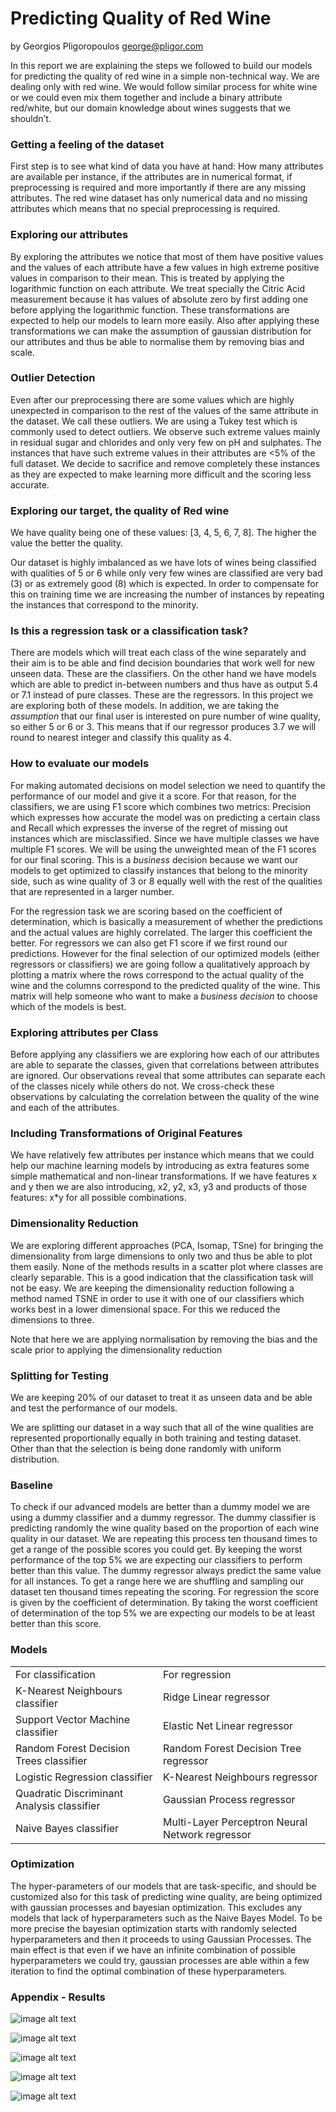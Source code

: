 # Predicting Quality of Red Wine

by Georgios Pligoropoulos <george@pligor.com>

In this report we are explaining the steps we followed to build our models for predicting the quality of red wine in a simple non-technical way. We are dealing only with red wine. We would follow similar process for white wine or we could even mix them together and include a binary attribute red/white, but our domain knowledge about wines suggests that we shouldn’t.

### Getting a feeling of the dataset

First step is to see what kind of data you have at hand: How many attributes are available per instance, if the attributes are in numerical format, if preprocessing is required and more importantly if there are any missing attributes. The red wine dataset has only numerical data and no missing attributes which means that no special preprocessing is required.

### Exploring our attributes

By exploring the attributes we notice that most of them have positive values and the values of each attribute have a few values in high extreme positive values in comparison to their mean. This is treated by applying the logarithmic function on each attribute. We treat specially the Citric Acid measurement because it has values of absolute zero by first adding one before applying the logarithmic function. These transformations are expected to help our models to learn more easily. Also after applying these transformations we can make the assumption of gaussian distribution for our attributes and thus be able to normalise them by removing bias and scale.

### Outlier Detection

Even after our preprocessing there are some values which are highly unexpected in comparison to the rest of the values of the same attribute in the dataset. We call these outliers. We are using a Tukey test which is commonly used to detect outliers. We observe such extreme values mainly in residual sugar and chlorides and only very few on pH and sulphates. The instances that have such extreme values in their attributes are <5% of the full dataset. We decide to sacrifice and remove completely these instances as they are expected to make learning more difficult and the scoring less accurate.

### Exploring our target, the quality of Red wine

We have quality being one of these values: [3, 4, 5, 6, 7, 8]. The higher the value the better the quality.

Our dataset is highly imbalanced as we have lots of wines being classified with qualities of 5 or 6 while only very few wines are classified are very bad (3) or as extremely good (8) which is expected. In order to compensate for this on training time we are increasing the number of instances by repeating the instances that correspond to the minority.

### Is this a regression task or a classification task?

There are models which will treat each class of the wine separately and their aim is to be able and find decision boundaries that work well for new unseen data. These are the classifiers. On the other hand we have models which are able to predict in-between numbers and thus have as output 5.4 or 7.1 instead of pure classes. These are the regressors. In this project we are exploring both of these models. In addition, we are taking the *assumption* that our final user is interested on pure number of wine quality, so either 5 or 6 or 3. This means that if our regressor produces 3.7 we will round to nearest integer and classify this quality as 4.

### How to evaluate our models

For making automated decisions on model selection we need to quantify the performance of our model and give it a score. For that reason, for the classifiers, we are using F1 score which combines two metrics: Precision which expresses how accurate the model was on predicting a certain class and Recall which expresses the inverse of the regret of missing out instances which are misclassified. Since we have multiple classes we have multiple F1 scores. We will be using the unweighted mean of the F1 scores for our final scoring. This is a *business* decision because we want our models to get optimized to classify instances that belong to the minority side, such as wine quality of 3 or 8 equally well with the rest of the qualities that are represented in a larger number.

For the regression task we are scoring based on the coefficient of determination, which is basically a measurement of whether the predictions and the actual values are highly correlated. The larger this coefficient the better. For regressors we can also get F1 score if we first round our predictions. However for the final selection of our optimized models (either regressors or classifiers) we are going follow a qualitatively approach by plotting a matrix where the rows correspond to the actual quality of the wine and the columns correspond to the predicted quality of the wine. This matrix will help someone who want to make a *business decision* to choose which of the models is best.

### Exploring attributes per Class

Before applying any classifiers we are exploring how each of our attributes are able to separate the classes, given that correlations between attributes are ignored. Our observations reveal that some attributes can separate each of the classes nicely while others do not. We cross-check these observations by calculating the correlation between the quality of the wine and each of the attributes.

### Including Transformations of Original Features

We have relatively few attributes per instance which means that we could help our machine learning models by introducing as extra features some simple mathematical and non-linear transformations. If we have features x and y then we are also introducing, x2, y2, x3, y3 and products of those features: x*y for all possible combinations.

### Dimensionality Reduction

We are exploring different approaches (PCA, Isomap, TSne) for bringing the dimensionality from large dimensions to only two and thus be able to plot them easily. None of the methods results in a scatter plot where classes are clearly separable. This is a good indication that the classification task will not be easy. We are keeping the dimensionality reduction following a method named TSNE in order to use it with one of our classifiers which works best in a lower dimensional space. For this we reduced the dimensions to three.

Note that here we are applying normalisation by removing the bias and the scale prior to applying the dimensionality reduction

### Splitting for Testing

We are keeping 20% of our dataset to treat it as unseen data and be able and test the performance of our models.

We are splitting our dataset in a way such that all of the wine qualities are represented proportionally equally in both training and testing dataset. Other than that the selection is being done randomly with uniform distribution.

### Baseline

To check if our advanced models are better than a dummy model we are using a dummy classifier and a dummy regressor. The dummy classifier is predicting randomly the wine quality based on the proportion of each wine quality in our dataset. We are repeating this process ten thousand times to get a range of the possible scores you could get. By keeping the worst performance of the top 5% we are expecting our classifiers to perform better than this value. The dummy regressor always predict the same value for all instances. To get a range here we are shuffling and sampling our dataset ten thousand times repeating the scoring. For regression the score is given by the coefficient of determination. By taking the worst coefficient of determination of the top 5% we are expecting our models to be at least better than this score.

### Models

<table>
  <tr>
    <td>For classification</td>
    <td>For regression</td>
  </tr>
  <tr>
    <td>K-Nearest Neighbours classifier</td>
    <td>Ridge Linear regressor</td>
  </tr>
  <tr>
    <td>Support Vector Machine classifier</td>
    <td>Elastic Net Linear regressor</td>
  </tr>
  <tr>
    <td>Random Forest Decision Trees classifier</td>
    <td>Random Forest Decision Tree regressor</td>
  </tr>
  <tr>
    <td>Logistic Regression classifier</td>
    <td>K-Nearest Neighbours regressor</td>
  </tr>
  <tr>
    <td>Quadratic Discriminant Analysis classifier</td>
    <td>Gaussian Process regressor</td>
  </tr>
  <tr>
    <td>Naive Bayes classifier</td>
    <td>Multi-Layer Perceptron Neural Network regressor</td>
  </tr>
</table>


### Optimization

The hyper-parameters of our models that are task-specific, and should be customized also for this task of predicting wine quality, are being optimized with gaussian processes and bayesian optimization. This excludes any models that lack of hyperparameters such as the Naive Bayes Model. To be more precise the bayesian optimization starts with randomly selected hyperparameters and then it proceeds to using Gaussian Processes. The main effect is that even if we have an infinite combination of possible hyperparameters we could try, gaussian processes are able within a few iteration to find the optimal combination of these hyperparameters.

### Appendix - Results

![image alt text](image_0.png)

![image alt text](image_1.png)

![image alt text](image_2.png)

![image alt text](image_3.png)

![image alt text](image_4.png)

